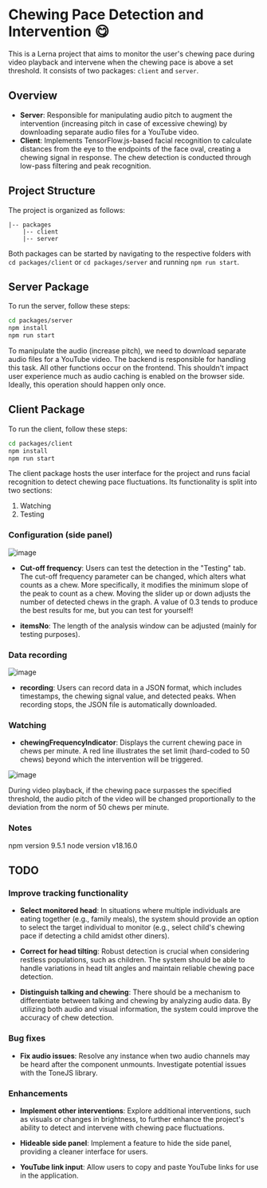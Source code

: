 # Chewing Pace Detection and Intervention 😋

This is a Lerna project that aims to monitor the user's chewing pace during video playback and intervene when the chewing pace is above a set threshold. It consists of two packages: `client` and `server`.

## Overview

- **Server**: Responsible for manipulating audio pitch to augment the intervention (increasing pitch in case of excessive chewing) by downloading separate audio files for a YouTube video.
- **Client**: Implements TensorFlow.js-based facial recognition to calculate distances from the eye to the endpoints of the face oval, creating a chewing signal in response. The chew detection is conducted through low-pass filtering and peak recognition.

## Project Structure

The project is organized as follows:
```
|-- packages
    |-- client
    |-- server
```

Both packages can be started by navigating to the respective folders with `cd packages/client` or `cd packages/server` and running `npm run start`.

## Server Package

To run the server, follow these steps:
```bash
cd packages/server
npm install
npm run start
```

To manipulate the audio (increase pitch), we need to download separate audio files for a YouTube video. The backend is responsible for handling this task. All other functions occur on the frontend. This shouldn't impact user experience much as audio caching is enabled on the browser side. Ideally, this operation should happen only once.


## Client Package

To run the client, follow these steps:
```bash
cd packages/client
npm install
npm run start
```

The client package hosts the user interface for the project and runs facial recognition to detect chewing pace fluctuations. Its functionality is split into two sections:

1. Watching
2. Testing

### Configuration (side panel)

![image](https://github.com/ollie041114/lernaSound/assets/58882951/63a43ce5-97e0-4725-9a96-cf04056bc790)

- **Cut-off frequency**: Users can test the detection in the "Testing" tab. The cut-off frequency parameter can be changed, which alters what counts as a chew. More specifically, it modifies the minimum slope of the peak to count as a chew. Moving the slider up or down adjusts the number of detected chews in the graph. A value of 0.3 tends to produce the best results for me, but you can test for yourself!

- **itemsNo**: The length of the analysis window can be adjusted (mainly for testing purposes).

### Data recording

![image](https://github.com/ollie041114/lernaSound/assets/58882951/c9c3d87d-50bb-41b5-a4cd-5e37895ff1b0)

- **recording**: Users can record data in a JSON format, which includes timestamps, the chewing signal value, and detected peaks. When recording stops, the JSON file is automatically downloaded.

### Watching

- **chewingFrequencyIndicator**: Displays the current chewing pace in chews per minute. A red line illustrates the set limit (hard-coded to 50 chews) beyond which the intervention will be triggered.

![image](https://github.com/ollie041114/lernaSound/assets/58882951/8e71353f-9383-4910-b16d-badb00bc3d93)

During video playback, if the chewing pace surpasses the specified threshold, the audio pitch of the video will be changed proportionally to the deviation from the norm of 50 chews per minute.

### Notes 

npm version 9.5.1
node version v18.16.0

## TODO

### Improve tracking functionality

- **Select monitored head**: In situations where multiple individuals are eating together (e.g., family meals), the system should provide an option to select the target individual to monitor (e.g., select child's chewing pace if detecting a child amidst other diners).

- **Correct for head tilting**: Robust detection is crucial when considering restless populations, such as children. The system should be able to handle variations in head tilt angles and maintain reliable chewing pace detection.

- **Distinguish talking and chewing**: There should be a mechanism to differentiate between talking and chewing by analyzing audio data. By utilizing both audio and visual information, the system could improve the accuracy of chew detection.

### Bug fixes

- **Fix audio issues**: Resolve any instance when two audio channels may be heard after the component unmounts. Investigate potential issues with the ToneJS library.

### Enhancements

- **Implement other interventions**: Explore additional interventions, such as visuals or changes in brightness, to further enhance the project's ability to detect and intervene with chewing pace fluctuations.

- **Hideable side panel**: Implement a feature to hide the side panel, providing a cleaner interface for users.

- **YouTube link input**: Allow users to copy and paste YouTube links for use in the application.
